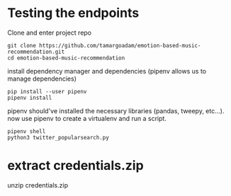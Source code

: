 # Testing the endpoints
Clone and enter project repo
```
git clone https://github.com/tamargoadam/emotion-based-music-recommendation.git
cd emotion-based-music-recommendation
```
install dependency manager and dependencies 
(pipenv allows us to manage dependencies)
```
pip install --user pipenv
pipenv install
```
pipenv should've installed the necessary libraries (pandas, tweepy, etc...). now use pipenv to create a virtualenv and run a script.
```
pipenv shell
python3 twitter_popularsearch.py
```

# extract credentials.zip
unzip credentials.zip
